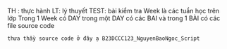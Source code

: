 TH : thực hành
LT: lý thuyết 
TEST: bài kiểm tra
Week là các tuần học trên lớp 
Trong 1 Week có DAY trong một DAY có các BAI 
và trong 1 BÀI có các file source code




	thưa thầy source code ở đây ạ B23DCCC123_NguyenBaoNgoc_Script

